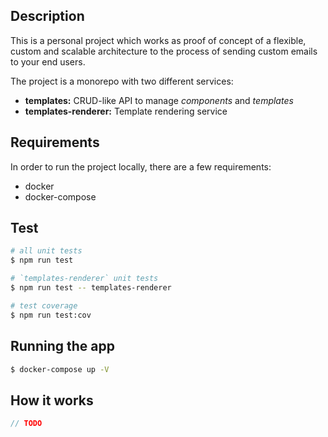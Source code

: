 ## Description

This is a personal project which works as proof of concept of 
a flexible, custom and scalable architecture to the 
process of sending custom emails to your end users.

The project is a monorepo with two different services:
- **templates:** CRUD-like API to manage _components_ and _templates_ 
- **templates-renderer:** Template rendering service

## Requirements

In order to run the project locally, there are a few requirements:
- docker
- docker-compose

## Test

```bash
# all unit tests
$ npm run test

# `templates-renderer` unit tests
$ npm run test -- templates-renderer

# test coverage
$ npm run test:cov
```

## Running the app

```bash
$ docker-compose up -V
```

## How it works
```js
// TODO
```
